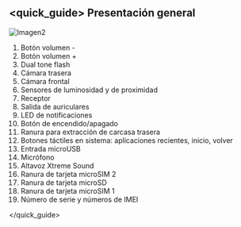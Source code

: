 ## <quick_guide> Presentación general

![Imagen2](http://static.energysistem.com/images/manuals/42689/5774d31fa9899.jpg)

1. Botón volumen -
2. Botón volumen +
3. Dual tone flash
4. Cámara trasera
5. Cámara frontal
6. Sensores de luminosidad y de proximidad
7. Receptor
8. Salida de auriculares
9. LED de notificaciones
10. Botón de encendido/apagado
11. Ranura para extracción de carcasa trasera
12. Botones táctiles en sistema: aplicaciones recientes, inicio, volver
13. Entrada microUSB
14. Micrófono
15. Altavoz Xtreme Sound
16. Ranura de tarjeta microSIM 2
17. Ranura de tarjeta microSD
18. Ranura de tarjeta microSIM 1
19. Número de serie y números de IMEI

</quick_guide>
